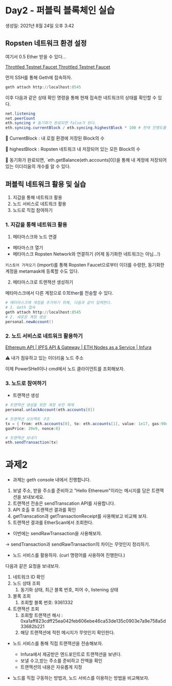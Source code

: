 # Day2 - 퍼블릭 블록체인 실습

생성일: 2021년 8월 24일 오후 3:42

## Ropsten 네트워크 환경 설정

여기서 0.5 Ether 받을 수 있다...

[Throttled Testnet Faucet Throttled Testnet Faucet](https://ipfs.io/ipfs/QmU7Ecw419si7D8gq4tB3qVBraitBGeVrsMESHBMD1DnCb/?lang=en)

먼저 SSH를 통해 Geth에 접속하자.

```powershell
geth attach http://localhost:8545
```

이후 다음과 같은 상태 확인 명령을 통해 현재 접속한 네트워크의 상태를 확인할 수 있다.

```powershell
net.listening
net.peerCount
eth.syncing # 동기화가 완료되면 false가 된다.
eth.syncing.currentBlock / eth.syncing.highestBlock * 100 # 현재 진행도를 퍼센티지로 확인할 수 있다.
```

🤔 CurrentBlock : 내 로컬 환경에 저장된 Block의 수

🤔 highestBlock : Ropsten 네트워크 내 저장되어 있는 모든 Block의 수

🤔 동기화가 완료되면, `eth.getBalance(eth.accounts[0])을 통해 내 계정에 저장되어 있는 이더리움의 개수를 알 수 있다.

## 퍼블릭 네트워크 활용 및 실습

1. 지갑을 통해 네트워크 활용
2. 노드 서비스로 네트워크 활용
3. 노드로 직접 참여하기

### 1. 지갑을 통해 네트워크 활용

1) 메타마스크와 노드 연결

- 메타마스크 열기
- 메타마스크 Ropsten Network와 연결하기 (어제 동기화한 네트워크는 아님...!)

`키스토어 가져오기` (import)를 통해 Ropsten Faucet으로부터 이더를 수령한, 동기화한 계정을 metamask에 등록할 수도 있다.

2) 메타마스크로 트랜잭션 생성하기

메타마스크에서 다른 계정으로 0.1Ether를 전송할 수 있다.

```powershell
# 메타마스크에 계정을 추가하기 위해, 다음과 같이 입력한다.
# 1. Geth 접속
geth attach http://localhost:8545
# 2. 새로운 계정 생성
personal.newAccount()
```

### 2. 노드 서비스로 네트워크 활용하기

[Ethereum API | IPFS API & Gateway | ETH Nodes as a Service | Infura](https://infura.io/)

⚠ 내가 점유하고 있는 이더리움 노드 주소

[](https://ropsten.infura.io/v3/becf5e870dfe4ffcae6f1bc3994c27f4)

이제 PowerSHell이나 cmd에서 노드 클라이언트를 조회해보자.

### 3. 노드로 참여하기

- 트랜잭션 생성

```powershell
# 트랜잭션 생성을 위한 계정 보안 해제
personal.unlockAccount(eth.accounts[0])

# 트랜잭션 오브젝트 구조
tx = { from: eth.accounts[0], to: eth.accounts[1], value: 1e17, gas:90e3, 
gasPrice: 20e9, nonce:0}

# 트랜잭션 보내기
eth.sendTransaction(tx)
```

# 과제2

- 과제는 geth console 내에서 진행합니다.
1. 보낼 주소, 받을 주소를 준비하고 "Hello Ethereum"이라는 메시지를 담은 트랜잭션을 보내보세요.
2. 트랜잭션 전송은 sendTranscation API를 사용합니다.
3. API 호출 후 트랜잭션 결과를 확인
4. getTranscation과 getTransactionReceipt를 사용해보고 비교해 보자. 
5. 트랜잭션 결과를 EtherScan에서 조회한다.

- 이번에는 sendRawTransaction을 사용해보자.

→ sendTransaction과 sendRawTransaction의 차이는 무엇인지 정리하기.

- 노드 서비스를 활용하자. (curl 명령어를 사용하여 진행한다.)

다음과 같은 요청을 보내보자.

1. 네트워크 ID 확인
2. 노드 상태 조회
    1. 동기화 상태, 최근 블록 번호, 피어 수, listening 상태
3. 블록 조회
    1. 조회할 블록 번호: 9361332
4. 트랜잭션 조회
    1. 조회할 트랜잭션 해시 : 0xa1aff823cdff25ea042feb606ebe46ca53de135c0903e7a9e758a5d33682b221
    2. 해당 트랜잭션에 적힌 메시지가 무엇인지 확인한다.

- 노드 서비스를 통해 직접 트랜잭션을 전송해보자.
    - Infura에서 제공받은 엔드포인트로 트랜잭션을 보낸다.
    - 보낼 수고,받는 주소를 준비하고 잔액을 확인
    - 트랜잭션의 내용은 자유롭게 지정

- 노드를 직접 구동하는 방법과, 노드 서비스를 이용하는 방법을 비교해보자.